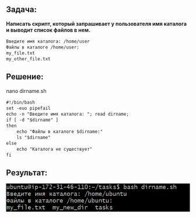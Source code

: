 ## Задача:

**Написать скрипт, который запрашивает у пользователя имя каталога и выводит список файлов в нем.**
```
Введите имя каталога: /home/user
Файлы в каталоге /home/user:
my_file.txt
my_other_file.txt
```
## Решение:

nano dirname.sh

```
#!/bin/bash
set -euo pipefail
echo -n "Введите имя каталога: "; read dirname;
if [ -d "$dirname" ] 
then
    echo "Файлы в каталоге $dirname:"
    ls "$dirname"
else
    echo "Каталога не существует"
fi
```

## Результат:

![image](img/result.png)

